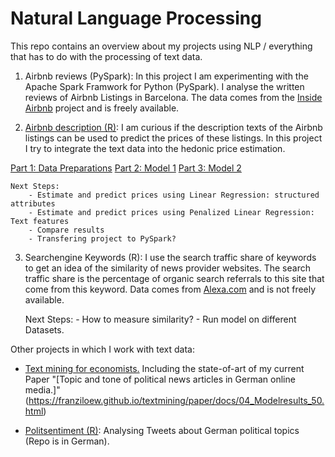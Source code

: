 # Natural Language Processing 

This repo contains an overview about my projects using NLP / everything that has to do with the processing of text data.

1. Airbnb reviews (PySpark): In this project I am experimenting with the Apache Spark Framwork for Python (PySpark). I analyse the written reviews of Airbnb Listings in Barcelona. The data comes from the [Inside Airbnb](http://insideairbnb.com/get-the-data.html) project and is freely available. 

2. [Airbnb description (R)](https://github.com/franziloew/airbnb_textmining): I am curious if the description texts of the Airbnb listings can be used to predict the prices of these listings. In this project I try to integrate the text data into the hedonic price estimation. 

[Part 1: Data Preparations](https://franziloew.github.io/airbnb_textmining/data_prep.html)
[Part 2: Model 1](https://franziloew.github.io/airbnb_textmining/linreg.html)
[Part 3: Model 2](https://franziloew.github.io/airbnb_textmining/linreg_text.html)

		
	Next Steps:
		- Estimate and predict prices using Linear Regression: structured attributes
		- Estimate and predict prices using Penalized Linear Regression: Text features
		- Compare results
		- Transfering project to PySpark? 

3. Searchengine Keywords (R): I use the search traffic share of keywords to get an idea of the similarity of news provider websites. The search traffic share is the percentage of organic search referrals to this site that come from this keyword. Data comes from [Alexa.com](https://www.alexa.com/) and is not freely available.

	Next Steps:
		- How to measure similarity?
		- Run model on different Datasets.

Other projects in which I work with text data: 

* [Text mining for economists.](https://github.com/franziloew/textmining/tree/gh-pages) Including the state-of-art of my current Paper "[Topic and tone of political news articles in German online media.]"(https://franziloew.github.io/textmining/paper/docs/04_Modelresults_50.html) 

* [Politsentiment (R)](https://github.com/franziloew/politsentiment): Analysing Tweets about German political topics (Repo is in German). 